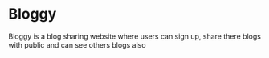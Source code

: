 # Bloggy
Bloggy is a blog sharing website where users can sign up, share there blogs with public and can see others blogs also
